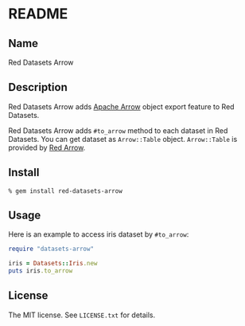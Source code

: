 # README

## Name

Red Datasets Arrow

## Description

Red Datasets Arrow adds [Apache Arrow](http://arrow.apache.org/) object export feature to Red Datasets.

Red Datasets Arrow adds `#to_arrow` method to each dataset in Red Datasets. You can get dataset as `Arrow::Table` object. `Arrow::Table` is provided by [Red Arrow](http://github.com/red-data-tools/red-arrow).

## Install

```console
% gem install red-datasets-arrow
```

## Usage

Here is an example to access iris dataset by `#to_arrow`:

```ruby
require "datasets-arrow"

iris = Datasets::Iris.new
puts iris.to_arrow
```

## License

The MIT license. See `LICENSE.txt` for details.
